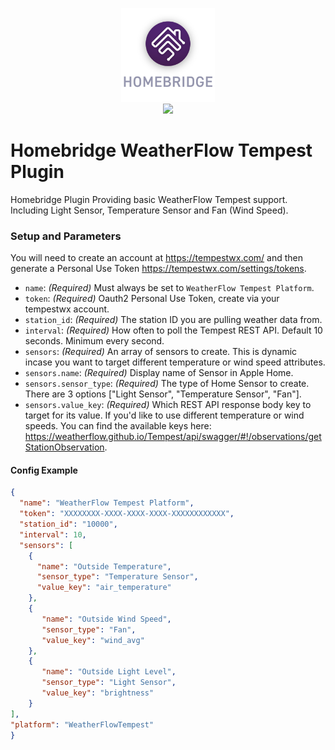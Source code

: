 
<p align="center">
<img src="https://github.com/homebridge/branding/raw/master/logos/homebridge-wordmark-logo-vertical.png" width="150">
<br />
<img src="https://weatherflow.com/wp-content/uploads/2016/05/Tempest-powered-by-01.svg" width="250">
</p>

# Homebridge WeatherFlow Tempest Plugin

Homebridge Plugin Providing basic WeatherFlow Tempest support. Including Light Sensor, Temperature Sensor and Fan (Wind Speed).

### Setup and Parameters

You will need to create an account at https://tempestwx.com/ and then generate a Personal Use Token https://tempestwx.com/settings/tokens.

- `name`: _(Required)_ Must always be set to `WeatherFlow Tempest Platform`.
- `token`: _(Required)_ Oauth2 Personal Use Token, create via your tempestwx account.
- `station_id`: _(Required)_ The station ID you are pulling weather data from.
- `interval`: _(Required)_ How often to poll the Tempest REST API. Default 10 seconds. Minimum every second.
- `sensors`: _(Required)_ An array of sensors to create. This is dynamic incase you want to target different temperature or wind speed attributes.
- `sensors.name`: _(Required)_ Display name of Sensor in Apple Home.
- `sensors.sensor_type`: _(Required)_ The type of Home Sensor to create. There are 3 options ["Light Sensor", "Temperature Sensor", "Fan"].
- `sensors.value_key`: _(Required)_ Which REST API response body key to target for its value. If you'd like to use different temperature or wind speeds. You can find the available keys here: https://weatherflow.github.io/Tempest/api/swagger/#!/observations/getStationObservation.

#### Config Example

```json
{
  "name": "WeatherFlow Tempest Platform",
  "token": "XXXXXXXX-XXXX-XXXX-XXXX-XXXXXXXXXXXX",
  "station_id": "10000",
  "interval": 10,
  "sensors": [
    {
      "name": "Outside Temperature",
      "sensor_type": "Temperature Sensor",
      "value_key": "air_temperature"
    },
    {
       "name": "Outside Wind Speed",
       "sensor_type": "Fan",
       "value_key": "wind_avg"
    },
    {
       "name": "Outside Light Level",
       "sensor_type": "Light Sensor",
       "value_key": "brightness"
    }
],
"platform": "WeatherFlowTempest"
}
```